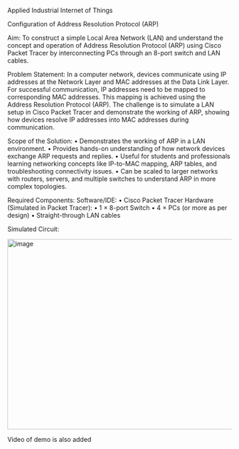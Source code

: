 Applied Industrial Internet of Things

Configuration of Address Resolution Protocol (ARP)

Aim:
To construct a simple Local Area Network (LAN) and understand the concept and operation of Address Resolution Protocol (ARP) using Cisco Packet Tracer by interconnecting PCs through an 8-port switch and LAN cables.

Problem Statement:
In a computer network, devices communicate using IP addresses at the Network Layer and MAC addresses at the Data Link Layer. For successful communication, IP addresses need to be mapped to corresponding MAC addresses. This mapping is achieved using the Address Resolution Protocol (ARP).
The challenge is to simulate a LAN setup in Cisco Packet Tracer and demonstrate the working of ARP, showing how devices resolve IP addresses into MAC addresses during communication.

Scope of the Solution:
•	Demonstrates the working of ARP in a LAN environment.
•	Provides hands-on understanding of how network devices exchange ARP requests and replies.
•	Useful for students and professionals learning networking concepts like IP-to-MAC mapping, ARP tables, and troubleshooting connectivity issues.
•	Can be scaled to larger networks with routers, servers, and multiple switches to understand ARP in more complex topologies.

Required Components:
Software/IDE:
•	Cisco Packet Tracer
Hardware (Simulated in Packet Tracer):
•	1 × 8-port Switch
•	4 × PCs (or more as per design)
•	Straight-through LAN cables

Simulated Circuit:

<img width="621" height="428" alt="image" src="https://github.com/user-attachments/assets/17efa097-2336-497c-9bb8-cdb5e14fa64a" />

Video of demo is also added


